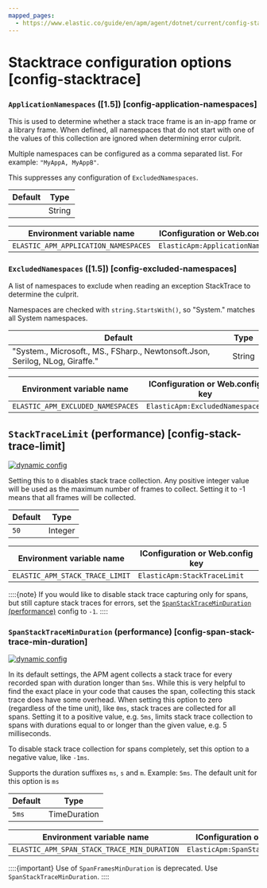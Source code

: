 ```yaml
---
mapped_pages:
  - https://www.elastic.co/guide/en/apm/agent/dotnet/current/config-stacktrace.html
---
```


# Stacktrace configuration options [config-stacktrace]


### `ApplicationNamespaces` ([1.5]) [config-application-namespaces]

This is used to determine whether a stack trace frame is an in-app frame or a library frame. When defined, all namespaces that do not start with one of the values of this collection are ignored when determining error culprit.

Multiple namespaces can be configured as a comma separated list. For example: `"MyAppA, MyAppB"`.

This suppresses any configuration of `ExcludedNamespaces`.

| Default | Type |
| --- | --- |
| <empty string> | String |

| Environment variable name | IConfiguration or Web.config key |
| --- | --- |
| `ELASTIC_APM_APPLICATION_NAMESPACES` | `ElasticApm:ApplicationNamespaces` |


### `ExcludedNamespaces` ([1.5]) [config-excluded-namespaces]

A list of namespaces to exclude when reading an exception StackTrace to determine the culprit.

Namespaces are checked with `string.StartsWith()`, so "System." matches all System namespaces.

| Default | Type |
| --- | --- |
| "System., Microsoft., MS., FSharp., Newtonsoft.Json, Serilog, NLog, Giraffe." | String |

| Environment variable name | IConfiguration or Web.config key |
| --- | --- |
| `ELASTIC_APM_EXCLUDED_NAMESPACES` | `ElasticApm:ExcludedNamespaces` |

## `StackTraceLimit` (performance) [config-stack-trace-limit]

[![dynamic config](/reference/images/dynamic-config.svg "") ](/reference/configuration.md#dynamic-configuration)

Setting this to `0` disables stack trace collection. Any positive integer value will be used as the maximum number of frames to collect. Setting it to -1 means that all frames will be collected.

| Default | Type |
| --- | --- |
| `50` | Integer |

| Environment variable name | IConfiguration or Web.config key |
| --- | --- |
| `ELASTIC_APM_STACK_TRACE_LIMIT` | `ElasticApm:StackTraceLimit` |

::::{note}
If you would like to disable stack trace capturing only for spans, but still capture stack traces for errors, set the [`SpanStackTraceMinDuration` (performance)](#config-span-stack-trace-min-duration) config to `-1`.
::::



### `SpanStackTraceMinDuration` (performance) [config-span-stack-trace-min-duration]

[![dynamic config](/reference/images/dynamic-config.svg "") ](/reference/configuration.md#dynamic-configuration)

In its default settings, the APM agent collects a stack trace for every recorded span with duration longer than `5ms`. While this is very helpful to find the exact place in your code that causes the span, collecting this stack trace does have some overhead. When setting this option to zero (regardless of the time unit), like `0ms`, stack traces are collected for all spans. Setting it to a positive value, e.g. `5ms`, limits stack trace collection to spans with durations equal to or longer than the given value, e.g. 5 milliseconds.

To disable stack trace collection for spans completely, set this option to a negative value, like `-1ms`.

Supports the duration suffixes `ms`, `s` and `m`. Example: `5ms`. The default unit for this option is `ms`

| Default | Type |
| --- | --- |
| `5ms` | TimeDuration |

| Environment variable name | IConfiguration or Web.config key |
| --- | --- |
| `ELASTIC_APM_SPAN_STACK_TRACE_MIN_DURATION` | `ElasticApm:SpanStackTraceMinDuration` |

::::{important}
Use of `SpanFramesMinDuration` is deprecated. Use `SpanStackTraceMinDuration`.
::::



